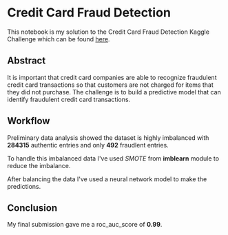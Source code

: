 # Credit Card Fraud Detection

This notebook is my solution to the Credit Card Fraud Detection Kaggle Challenge which can be found [here](https://www.kaggle.com/mlg-ulb/creditcardfraud).

## Abstract
It is important that credit card companies are able to recognize fraudulent credit card transactions so that customers are not charged for items that they did not purchase.
The challenge is to build a predictive model that can identify fraudulent credit card transactions. 

## Workflow

Preliminary data analysis showed the dataset is highly imbalanced with **284315** authentic entries and only **492** fraudlent entries. 

To handle this imbalanced data I've used *SMOTE* from **imblearn** module to reduce the imbalance.

After balancing the data I've used a neural network model to make the predictions. 

## Conclusion

My final submission gave me a roc_auc_score of **0.99**.
